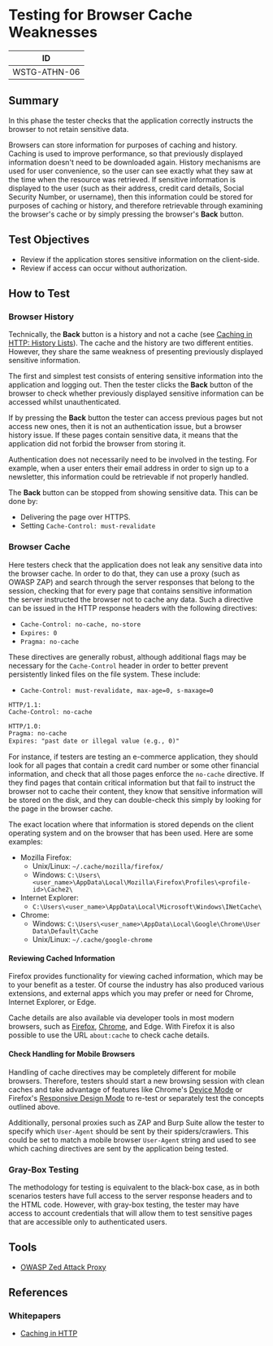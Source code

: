 # Testing for Browser Cache Weaknesses

|ID          |
|------------|
|WSTG-ATHN-06|

## Summary

In this phase the tester checks that the application correctly instructs the browser to not retain sensitive data.

Browsers can store information for purposes of caching and history. Caching is used to improve performance, so that previously displayed information doesn't need to be downloaded again. History mechanisms are used for user convenience, so the user can see exactly what they saw at the time when the resource was retrieved. If sensitive information is displayed to the user (such as their address, credit card details, Social Security Number, or username), then this information could be stored for purposes of caching or history, and therefore retrievable through examining the browser's cache or by simply pressing the browser's **Back** button.

## Test Objectives

- Review if the application stores sensitive information on the client-side.
- Review if access can occur without authorization.

## How to Test

### Browser History

Technically, the **Back** button is a history and not a cache (see [Caching in HTTP: History Lists](https://www.w3.org/Protocols/rfc2616/rfc2616-sec13.html#sec13.13)). The cache and the history are two different entities. However, they share the same weakness of presenting previously displayed sensitive information.

The first and simplest test consists of entering sensitive information into the application and logging out. Then the tester clicks the **Back** button of the browser to check whether previously displayed sensitive information can be accessed whilst unauthenticated.

If by pressing the **Back** button the tester can access previous pages but not access new ones, then it is not an authentication issue, but a browser history issue. If these pages contain sensitive data, it means that the application did not forbid the browser from storing it.

Authentication does not necessarily need to be involved in the testing. For example, when a user enters their email address in order to sign up to a newsletter, this information could be retrievable if not properly handled.

The **Back** button can be stopped from showing sensitive data. This can be done by:

- Delivering the page over HTTPS.
- Setting `Cache-Control: must-revalidate`

### Browser Cache

Here testers check that the application does not leak any sensitive data into the browser cache. In order to do that, they can use a proxy (such as OWASP ZAP) and search through the server responses that belong to the session, checking that for every page that contains sensitive information the server instructed the browser not to cache any data. Such a directive can be issued in the HTTP response headers with the following directives:

- `Cache-Control: no-cache, no-store`
- `Expires: 0`
- `Pragma: no-cache`

These directives are generally robust, although additional flags may be necessary for the `Cache-Control` header in order to better prevent persistently linked files on the file system. These include:

- `Cache-Control: must-revalidate, max-age=0, s-maxage=0`

```http
HTTP/1.1:
Cache-Control: no-cache
```

```html
HTTP/1.0:
Pragma: no-cache
Expires: "past date or illegal value (e.g., 0)"
```

For instance, if testers are testing an e-commerce application, they should look for all pages that contain a credit card number or some other financial information, and check that all those pages enforce the `no-cache` directive. If they find pages that contain critical information but that fail to instruct the browser not to cache their content, they know that sensitive information will be stored on the disk, and they can double-check this simply by looking for the page in the browser cache.

The exact location where that information is stored depends on the client operating system and on the browser that has been used. Here are some examples:

- Mozilla Firefox:
  - Unix/Linux: `~/.cache/mozilla/firefox/`
  - Windows: `C:\Users\<user_name>\AppData\Local\Mozilla\Firefox\Profiles\<profile-id>\Cache2\`
- Internet Explorer:
  - `C:\Users\<user_name>\AppData\Local\Microsoft\Windows\INetCache\`
- Chrome:
  - Windows: `C:\Users\<user_name>\AppData\Local\Google\Chrome\User Data\Default\Cache`
  - Unix/Linux: `~/.cache/google-chrome`

#### Reviewing Cached Information

Firefox provides functionality for viewing cached information, which may be to your benefit as a tester. Of course the industry has also produced various extensions, and external apps which you may prefer or need for Chrome, Internet Explorer, or Edge.

Cache details are also available via developer tools in most modern browsers, such as [Firefox](https://developer.mozilla.org/en-US/docs/Tools/Storage_Inspector#Cache_Storage), [Chrome](https://developers.google.com/web/tools/chrome-devtools/storage/cache), and Edge. With Firefox it is also possible to use the URL `about:cache` to check cache details.

#### Check Handling for Mobile Browsers

Handling of cache directives may be completely different for mobile browsers. Therefore, testers should start a new browsing session with clean caches and take advantage of features like Chrome's [Device Mode](https://developers.google.com/web/tools/chrome-devtools/device-mode) or Firefox's [Responsive Design Mode](https://developer.mozilla.org/en-US/docs/Tools/Responsive_Design_Mode) to re-test or separately test the concepts outlined above.

Additionally, personal proxies such as ZAP and Burp Suite allow the tester to specify which `User-Agent` should be sent by their spiders/crawlers. This could be set to match a mobile browser `User-Agent` string and used to see which caching directives are sent by the application being tested.

### Gray-Box Testing

The methodology for testing is equivalent to the black-box case, as in both scenarios testers have full access to the server response headers and to the HTML code. However, with gray-box testing, the tester may have access to account credentials that will allow them to test sensitive pages that are accessible only to authenticated users.

## Tools

- [OWASP Zed Attack Proxy](https://www.zaproxy.org)

## References

### Whitepapers

- [Caching in HTTP](https://www.w3.org/Protocols/rfc2616/rfc2616-sec13.html)

